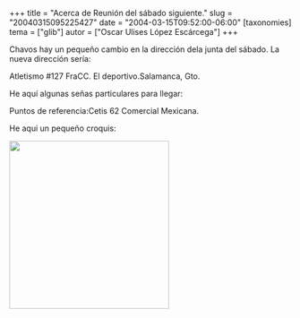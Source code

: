 +++
title = "Acerca de Reunión del sábado siguiente."
slug = "20040315095225427"
date = "2004-03-15T09:52:00-06:00"
[taxonomies]
tema = ["glib"]
autor = ["Oscar Ulises López Escárcega"]
+++

Chavos hay un pequeño cambio en la dirección dela junta del sábado.
La nueva dirección sería:

Atletismo #127 FraCC. El deportivo.Salamanca, Gto.

He aquí algunas señas particulares para llegar:

<!-- more -->
Puntos de referencia:Cetis 62
Comercial Mexicana.

He aqui un pequeño croquis:

<img src="http://glib.org.mx/images/articles/20040315095225427_1.jpg"
width="285" height="300" />

